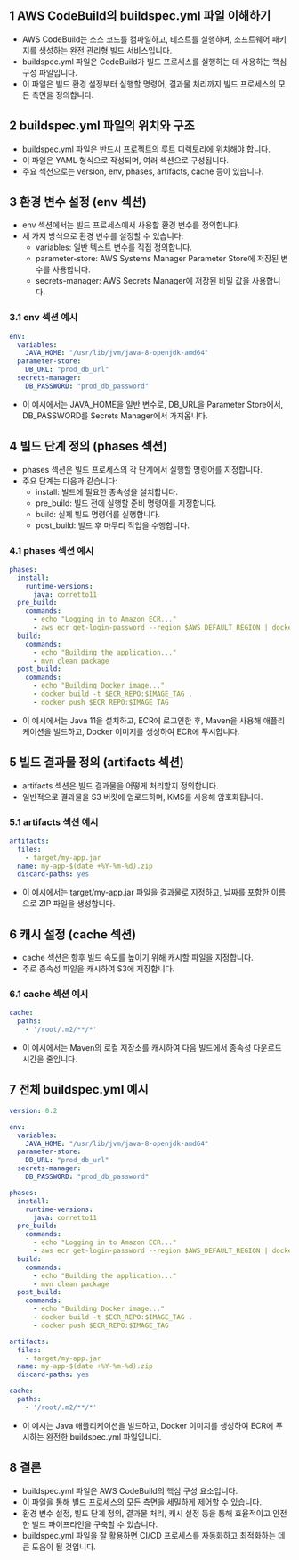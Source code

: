 ## 1 AWS CodeBuild의 buildspec.yml 파일 이해하기

- AWS CodeBuild는 소스 코드를 컴파일하고, 테스트를 실행하며, 소프트웨어 패키지를 생성하는 완전 관리형 빌드 서비스입니다.
- buildspec.yml 파일은 CodeBuild가 빌드 프로세스를 실행하는 데 사용하는 핵심 구성 파일입니다.
- 이 파일은 빌드 환경 설정부터 실행할 명령어, 결과물 처리까지 빌드 프로세스의 모든 측면을 정의합니다.



## 2 buildspec.yml 파일의 위치와 구조

- buildspec.yml 파일은 반드시 프로젝트의 루트 디렉토리에 위치해야 합니다.
- 이 파일은 YAML 형식으로 작성되며, 여러 섹션으로 구성됩니다.
- 주요 섹션으로는 version, env, phases, artifacts, cache 등이 있습니다.



## 3 환경 변수 설정 (env 섹션)

- env 섹션에서는 빌드 프로세스에서 사용할 환경 변수를 정의합니다.
- 세 가지 방식으로 환경 변수를 설정할 수 있습니다:
	- variables: 일반 텍스트 변수를 직접 정의합니다.
	- parameter-store: AWS Systems Manager Parameter Store에 저장된 변수를 사용합니다.
	- secrets-manager: AWS Secrets Manager에 저장된 비밀 값을 사용합니다.



### 3.1 env 섹션 예시

```yaml
env:
  variables:
	JAVA_HOME: "/usr/lib/jvm/java-8-openjdk-amd64"
  parameter-store:
	DB_URL: "prod_db_url"
  secrets-manager:
	DB_PASSWORD: "prod_db_password"
```

- 이 예시에서는 JAVA_HOME을 일반 변수로, DB_URL을 Parameter Store에서, DB_PASSWORD를 Secrets Manager에서 가져옵니다.



## 4 빌드 단계 정의 (phases 섹션)

- phases 섹션은 빌드 프로세스의 각 단계에서 실행할 명령어를 지정합니다.
- 주요 단계는 다음과 같습니다:
	- install: 빌드에 필요한 종속성을 설치합니다.
	- pre_build: 빌드 전에 실행할 준비 명령어를 지정합니다.
	- build: 실제 빌드 명령어를 실행합니다.
	- post_build: 빌드 후 마무리 작업을 수행합니다.



### 4.1 phases 섹션 예시

```yaml
phases:
  install:
	runtime-versions:
	  java: corretto11
  pre_build:
	commands:
	  - echo "Logging in to Amazon ECR..."
	  - aws ecr get-login-password --region $AWS_DEFAULT_REGION | docker login --username AWS --password-stdin $ECR_ENDPOINT
  build:
	commands:
	  - echo "Building the application..."
	  - mvn clean package
  post_build:
	commands:
	  - echo "Building Docker image..."
	  - docker build -t $ECR_REPO:$IMAGE_TAG .
	  - docker push $ECR_REPO:$IMAGE_TAG
```

- 이 예시에서는 Java 11을 설치하고, ECR에 로그인한 후, Maven을 사용해 애플리케이션을 빌드하고, Docker 이미지를 생성하여 ECR에 푸시합니다.



## 5 빌드 결과물 정의 (artifacts 섹션)

- artifacts 섹션은 빌드 결과물을 어떻게 처리할지 정의합니다.
- 일반적으로 결과물을 S3 버킷에 업로드하며, KMS를 사용해 암호화됩니다.



### 5.1 artifacts 섹션 예시

```yaml
artifacts:
  files:
	- target/my-app.jar
  name: my-app-$(date +%Y-%m-%d).zip
  discard-paths: yes
```

- 이 예시에서는 target/my-app.jar 파일을 결과물로 지정하고, 날짜를 포함한 이름으로 ZIP 파일을 생성합니다.



## 6 캐시 설정 (cache 섹션)

- cache 섹션은 향후 빌드 속도를 높이기 위해 캐시할 파일을 지정합니다.
- 주로 종속성 파일을 캐시하여 S3에 저장합니다.



### 6.1 cache 섹션 예시

```yaml
cache:
  paths:
	- '/root/.m2/**/*'
```

- 이 예시에서는 Maven의 로컬 저장소를 캐시하여 다음 빌드에서 종속성 다운로드 시간을 줄입니다.



## 7 전체 buildspec.yml 예시

```yaml
version: 0.2

env:
  variables:
	JAVA_HOME: "/usr/lib/jvm/java-8-openjdk-amd64"
  parameter-store:
	DB_URL: "prod_db_url"
  secrets-manager:
	DB_PASSWORD: "prod_db_password"

phases:
  install:
	runtime-versions:
	  java: corretto11
  pre_build:
	commands:
	  - echo "Logging in to Amazon ECR..."
	  - aws ecr get-login-password --region $AWS_DEFAULT_REGION | docker login --username AWS --password-stdin $ECR_ENDPOINT
  build:
	commands:
	  - echo "Building the application..."
	  - mvn clean package
  post_build:
	commands:
	  - echo "Building Docker image..."
	  - docker build -t $ECR_REPO:$IMAGE_TAG .
	  - docker push $ECR_REPO:$IMAGE_TAG

artifacts:
  files:
	- target/my-app.jar
  name: my-app-$(date +%Y-%m-%d).zip
  discard-paths: yes

cache:
  paths:
	- '/root/.m2/**/*'
```

- 이 예시는 Java 애플리케이션을 빌드하고, Docker 이미지를 생성하여 ECR에 푸시하는 완전한 buildspec.yml 파일입니다.



## 8 결론

- buildspec.yml 파일은 AWS CodeBuild의 핵심 구성 요소입니다.
- 이 파일을 통해 빌드 프로세스의 모든 측면을 세밀하게 제어할 수 있습니다.
- 환경 변수 설정, 빌드 단계 정의, 결과물 처리, 캐시 설정 등을 통해 효율적이고 안전한 빌드 파이프라인을 구축할 수 있습니다.
- buildspec.yml 파일을 잘 활용하면 CI/CD 프로세스를 자동화하고 최적화하는 데 큰 도움이 될 것입니다.